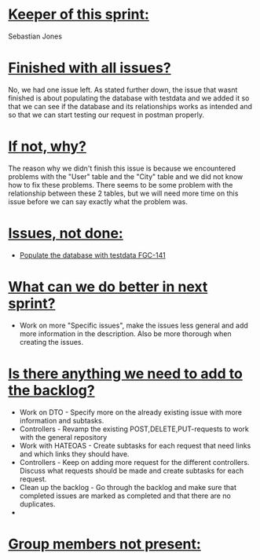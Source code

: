 # <u>**Keeper of this sprint:** </u>

Sebastian Jones

# <u>Finished with all issues?</u> 

No, we had one issue left. As stated further down, the issue that wasnt finished is about populating the database with testdata and we added it so that we can see if the database and its relationships works as intended and so that we can start testing our request in postman properly. 

# <u>**If not, why?**</u>

The reason why we didn't finish this issue is because we encountered problems with the "User" table and the "City" table and we did not know how to fix these problems.  There seems to be some problem with the relationship between these 2 tables, but we will need more time on this issue before we can say exactly what the problem was. 

# **<u>Issues, not done:</u>**

- [Populate the database with testdata FGC-141](https://sebastianjones.atlassian.net/browse/FGC-141)

# **<u>What can we do better in next sprint?</u>**

- Work on more "Specific issues", make the issues less general and add more information in the description. Also be more thorough when creating the issues. 

# **<u>Is there anything we need to add to the backlog?</u>**

- Work on DTO - Specify more on the already existing issue with more information and subtasks.
- Controllers - Revamp the existing POST,DELETE,PUT-requests to work with the general repository
- Work with HATEOAS - Create subtasks for each request that need links and which links they should have. 
- Controllers - Keep on adding more request for the different controllers. Discuss what requests should be made and create subtasks for each request. 
- Clean up the backlog - Go through the backlog and make sure that completed issues are marked as completed and that there are no duplicates. 
- 

# <u>Group members not present: </u>

